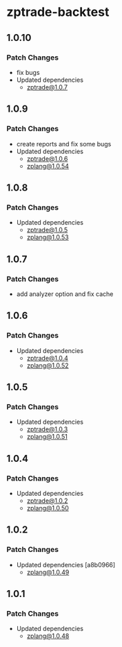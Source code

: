 # zptrade-backtest

## 1.0.10

### Patch Changes

- fix bugs
- Updated dependencies
  - zptrade@1.0.7

## 1.0.9

### Patch Changes

- create reports and fix some bugs
- Updated dependencies
  - zptrade@1.0.6
  - zplang@1.0.54

## 1.0.8

### Patch Changes

- Updated dependencies
  - zptrade@1.0.5
  - zplang@1.0.53

## 1.0.7

### Patch Changes

- add analyzer option and fix cache

## 1.0.6

### Patch Changes

- Updated dependencies
  - zptrade@1.0.4
  - zplang@1.0.52

## 1.0.5

### Patch Changes

- Updated dependencies
  - zptrade@1.0.3
  - zplang@1.0.51

## 1.0.4

### Patch Changes

- Updated dependencies
  - zptrade@1.0.2
  - zplang@1.0.50

## 1.0.2

### Patch Changes

- Updated dependencies [a8b0966]
  - zplang@1.0.49

## 1.0.1

### Patch Changes

- Updated dependencies
  - zplang@1.0.48
